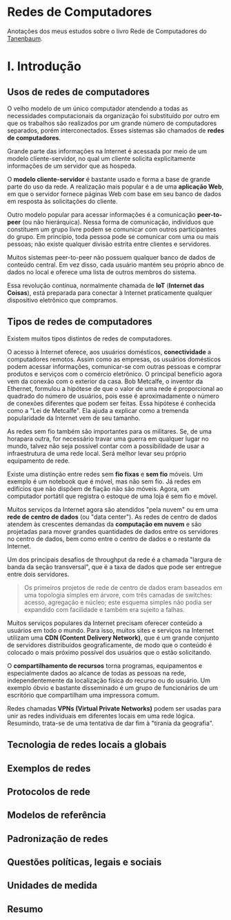 # Redes de Computadores

Anotações dos meus estudos sobre o livro Rede de Computadores do [Tanenbaum](https://archive.org/details/tanenbaum-rede-de-computadores-6a/page/n11/mode/2up).

# I. Introdução

## Usos de redes de computadores

O velho modelo de um único computador atendendo a todas as necessidades computacionais da organização foi substituído por outro em que os trabalhos são realizados por um grande número de computadores separados, porém interconectados. Esses sistemas são chamados de **redes de computadores**.

Grande parte das informações na Internet é acessada por meio de um modelo cliente-servidor, no qual um cliente solicita explicitamente informações de um servidor que as hospeda.

O **modelo cliente-servidor** é bastante usado e forma a base de grande parte do uso da rede. A realização mais popular é a de uma **aplicação Web**, em que o servidor fornece páginas Web com base em seu banco de dados em resposta às solicitações do cliente.

Outro modelo popular para acessar informações é a comunicação **peer-to-peer** (ou não hierárquica). Nessa forma de comunicação, indivíduos que constituem um grupo livre podem se comunicar com outros participantes do grupo. Em princípio, toda pessoa pode se comunicar com uma ou mais pessoas; não existe qualquer divisão estrita entre clientes e servidores.

Muitos sistemas peer-to-peer não possuem qualquer banco de dados de conteúdo central. Em vez disso, cada usuário mantém seu próprio abnco de dados no local e oferece uma lista de outros membros do sistema.

Essa revolução contínua, normalmente chamada de **IoT** (**Internet das Coisas**), está preparada para conectar à Internet praticamente qualquer dispositivo eletrônico que compramos.

## Tipos de redes de computadores

Existem muitos tipos distintos de redes de computadores.

O acesso à Internet oferece, aos usuários domésticos, **conectividade** a computadores remotos. Assim como as empresas, os usuários domésticos podem acessar informações, comunicar-se com outras pessoas e comprar produtos e serviços com o comércio eletrônico. O principal benefício agora vem da conexão com o exterior da casa. Bob Metcalfe, o inventor da Ethernet, formulou a hipótese de que o valor de uma rede é proporcional ao quadrado do número de usuários, pois esse é aproximadamente o número de conexões diferentes que podem ser feitas. Essa hipótese é conhecida como a "Lei de Metcalfe". Ela ajuda a explicar como a tremenda popularidade da Internet vem de seu tamanho.

As redes sem fio também são importantes para os militares. Se, de uma horapara outra, for necessário travar uma guerra em qualquer lugar no mundo, talvez não seja possível contar com a possibilidade de usar a infraestrutura de uma rede local. Será melhor levar seu próprio equipamento de rede.

Existe uma distinção entre redes sem **fio fixas** e **sem fio** móveis. Um exemplo é um notebook que é móvel, mas não sem fio. Já redes em edifícios que não dispõem de fiação não são móveis. Agora, um computador portátil que registra o estoque de uma loja é sem fio e móvel.

Muitos serviços da Internet agora são atendidos "pela nuvem" ou em uma **rede de centro de dados** (ou "data center"). As redes de centro de dados atendem às crescentes demandas da **computação em nuvem** e são projetadas para mover grandes quantidades de dados entre os servidores no centro de dados, bem como entre o centro de dados e o restante da Internet.

Um dos principais desafios de throughput da rede é a chamada "largura de banda da seção transversal", que é a taxa de dados que pode ser entregue entre dois servidores.

>Os primeiros projetos de rede de centro de dados eram baseados em uma topologia simples em árvore, com três camadas de switches: acesso, agregação e núcleo; este esquema simples não podia ser expandido com facilidade e também era sujeito a falhas.

Muitos serviços populares da Internet precisam oferecer conteúdo a usuários em todo o mundo. Para isso, muitos sites e serviços na Internet utilizam uma **CDN (Content Delivery Network)**, que é um grande conjunto de servidores distribuídos geograficamente, de modo que o conteúdo é colocado o mais próximo possível dos usuários que o estão solicitando.

O **compartilhamento de recursos** torna programas, equipamentos e especialmente dados ao alcance de todas as pessoas na rede, independentemente da localização física do recurso ou do usuário. Um exemplo óbvio e bastante disseminado é um grupo de funcionários de um escritório que compartilham uma impressora comum.

Redes chamadas **VPNs (Virtual Private Networks)** podem ser usadas para unir as redes individuais em diferentes locais em uma rede lógica. Resumindo, trata-se de uma tentativa de dar fim à "tirania da geografia".

## Tecnologia de redes locais a globais

## Exemplos de redes

## Protocolos de rede

## Modelos de referência

## Padronização de redes

## Questões políticas, legais e sociais

## Unidades de medida

## Resumo